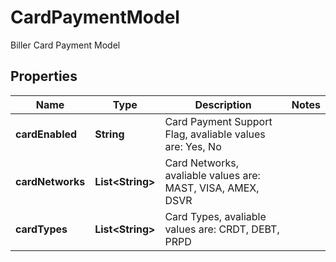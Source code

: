 

# CardPaymentModel

Biller Card Payment Model
## Properties

Name | Type | Description | Notes
------------ | ------------- | ------------- | -------------
**cardEnabled** | **String** | Card Payment Support Flag, avaliable values are: Yes, No | 
**cardNetworks** | **List&lt;String&gt;** | Card Networks, avaliable values are: MAST, VISA, AMEX, DSVR | 
**cardTypes** | **List&lt;String&gt;** | Card Types, avaliable values are: CRDT, DEBT, PRPD | 



